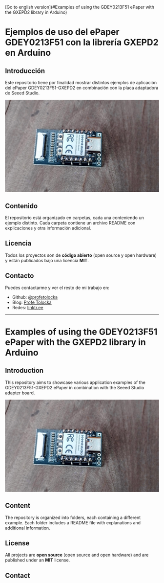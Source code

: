 
[Go to english version](#Examples of using the GDEY0213F51 ePaper with the GXEPD2 library in Arduino)

# Ejemplos de uso del ePaper GDEY0213F51 con la librería GXEPD2 en Arduino

## Introducción

Este repositorio tiene por finalidad mostrar distintos ejemplos de aplicación del ePaper GDEY0213F51-GXEPD2 en combinación con la placa adaptadora de Seeed Studio. 

![alt text](Images/ExpansionBoard_RA4M1.webp)

## Contenido

El repositorio está organizado en carpetas, cada una conteniendo un ejemplo distinto. Cada carpeta contiene un archivo README con explicaciones y otra información adicional.

## Licencia

Todos los proyectos son de **código abierto** (open source y open hardware) y están publicados bajo una licencia **MIT**.

## Contacto

Puedes contactarme y ver el resto de mi trabajo en:

- Github: [@profetolocka](https://github.com/profetolocka)
- Blog: [Profe Tolocka](https://www.profetolocka.com.ar)
- Redes: [linktr.ee](https://linktr.ee/profetolocka)

****
# Examples of using the GDEY0213F51 ePaper with the GXEPD2 library in Arduino

## Introduction

This repository aims to showcase various application examples of the GDEY0213F51-GXEPD2 ePaper in combination with the Seeed Studio adapter board.

![alt text](Images/ExpansionBoard_RA4M1.webp)

## Content

The repository is organized into folders, each containing a different example. Each folder includes a README file with explanations and additional information.

## License

All projects are **open source** (open source and open hardware) and are published under an **MIT** license.

## Contact
